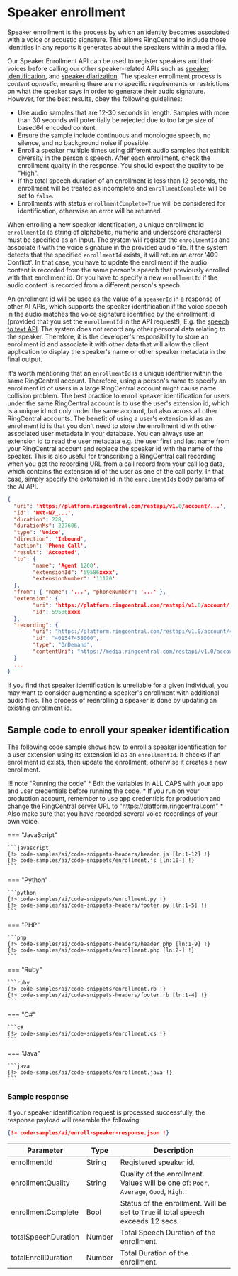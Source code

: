 # Speaker enrollment

Speaker enrollment is the process by which an identity becomes associated with a voice or acoustic signature. This allows RingCentral to include those identities in any reports it generates about the speakers within a media file.

Our Speaker Enrollment API can be used to register speakers and their voices before calling our other speaker-related APIs such as [speaker identification](../speaker-identification/), and [speaker diarization](../speaker-diarization/). The speaker enrollment process is *content agnostic*, meaning there are no specific requirements or restrictions on what the speaker says in order to generate their audio signature. However, for the best results, obey the following guidelines:

* Use audio samples that are 12-30 seconds in length. Samples with more than 30 seconds will potentially be rejected due to too large size of based64 encoded content.
* Ensure the sample include continuous and monologue speech, no silence, and no background noise if possible.
* Enroll a speaker multiple times using different audio samples that exhibit diversity in the person's speech. After each enrollment, check the enrollment quality in the response. You should expect the quality to be "High".
* If the total speech duration of an enrollment is less than 12 seconds, the enrollment will be treated as incomplete and `enrollmentComplete` will be set to `false`.
* Enrollments with status `enrollmentComplete=True` will be considered for identification, otherwise an error will be returned.

When enrolling a new speaker identification, a unique enrollment id `enrollmentId` (a string of alphabetic, numeric and underscore characters) must be specified as an input. The system will register the `enrollmentId` and associate it with the voice signature in the provided audio file. If the system detects that the specified `enrollmentId` exists, it will return an error '409 Conflict'. In that case, you have to update the enrollment if the audio content is recorded from the same person's speech that previously enrolled with that enrollment id. Or you have to specify a new `enrollmentId` if the audio content is recorded from a different person's speech.

An enrollment id will be used as the value of a `speakerId` in a response of other AI APIs, which supports the speaker identification if the voice speech in the audio matches the voice signature identified by the enrollment id (provided that you set the `enrollmentId` in the API request!); E.g. the [speech to text API](../speech-to-text). The system does not record any other personal data relating to the speaker. Therefore, it is the developer's responsibility to store an enrollment id and associate it with other data that will allow the client application to display the speaker's name or other speaker metadata in the final output.

It's worth mentioning that an `enrollmentId` is a unique identifier within the same RingCentral account. Therefore, using a person's name to specify an enrollment id of users in a large RingCentral account might cause name collision problem. The best practice to enroll speaker identification for users under the same RingCentral account is to use the user's extension id, which is a unique id not only under the same account, but also across all other RingCentral accounts. The benefit of using a user's extension id as an enrollment id is that you don't need to store the enrollment id with other associated user metadata in your database. You can always use an extension id to read the user metadata e.g. the user first and last name from your RingCentral account and replace the speaker id with the name of the speaker. This is also useful for transcribing a RingCentral call recording when you get the recording URL from a call record from your call log data, which contains the extension id of the user as one of the call party. In that case, simply specify the extension id in the `enrollmentIds` body params of the AI API.

```json hl_lines="18 24"
{
  "uri": 'https://platform.ringcentral.com/restapi/v1.0/account/...',
  "id": 'WKt-N7_...',
  "duration": 228,
  "durationMs": 227606,
  "type": 'Voice',
  "direction": 'Inbound',
  "action": 'Phone Call',
  "result": 'Accepted',
  "to": {
        "name": 'Agent 1200',
        "extensionId": '59586xxxx',
        "extensionNumber": '11120'
  },
  "from": { "name": '...', "phoneNumber": '...' },
  "extension": {
        "uri": 'https://platform.ringcentral.com/restapi/v1.0/account/...',
        "id": 59586xxxx
  },
  "recording": {
        "uri": "https://platform.ringcentral.com/restapi/v1.0/account/40119014xxxx/recording/401547458000",
        "id": "401547458000",
        "type": "OnDemand",
        "contentUri": "https://media.ringcentral.com/restapi/v1.0/account/40119014xxxx/recording/401547458000/content"
  }
  ...
}
```

If you find that speaker identification is unreliable for a given individual, you may want to consider augmenting a speaker's enrollment with additional audio files. The process of reenrolling a speaker is done by updating an existing enrollment id.


## Sample code to enroll your speaker identification

The following code sample shows how to enroll a speaker identification for a user extension using its extension id as an `enrollmentId`. It checks if an enrollment id exists, then update the enrollment, otherwise it creates a new enrollment.

!!! note "Running the code"
    * Edit the variables in ALL CAPS with your app and user credentials before running the code.
    * If you run on your production account, remember to use app credentials for production and change the RingCentral server URL to "https://platform.ringcentral.com"
    * Also make sure that you have recorded several voice recordings of your own voice.

=== "JavaScript"

    ```javascript
    {!> code-samples/ai/code-snippets-headers/header.js [ln:1-12] !}
    {!> code-samples/ai/code-snippets/enrollment.js [ln:10-] !}
    ```

=== "Python"

    ```python
    {!> code-samples/ai/code-snippets/enrollment.py !}
    {!> code-samples/ai/code-snippets-headers/footer.py [ln:1-5] !}
    ```

=== "PHP"

    ```php
    {!> code-samples/ai/code-snippets-headers/header.php [ln:1-9] !}
    {!> code-samples/ai/code-snippets/enrollment.php [ln:2-] !}
    ```

=== "Ruby"

    ```ruby
    {!> code-samples/ai/code-snippets/enrollment.rb !}
    {!> code-samples/ai/code-snippets-headers/footer.rb [ln:1-4] !}
    ```    

=== "C#"

    ```c#
    {!> code-samples/ai/code-snippets/enrollment.cs !}
    ```

=== "Java"

    ```java
    {!> code-samples/ai/code-snippets/enrollment.java !}
    ```

### Sample response

If your speaker identification request is processed successfully, the response payload will resemble the following:

```json
{!> code-samples/ai/enroll-speaker-response.json !}
```

| Parameter            | Type   | Description                                                                          |
| -------------------- | ------ | ----------------------------------------                                             |
| enrollmentId         | String | Registered speaker id.                                                               |
| enrollmentQuality    | String | Quality of the enrollment. Values will be one of: `Poor`, `Average`, `Good`, `High`. |
| enrollmentComplete   | Bool   | Status of the enrollment. Will be set to `True` if total speech exceeds 12 secs.       |
| totalSpeechDuration  | Number | Total Speech Duration of the enrollment.                                             |
| totalEnrollDuration  | Number | Total Duration of the enrollment.                                                    |
